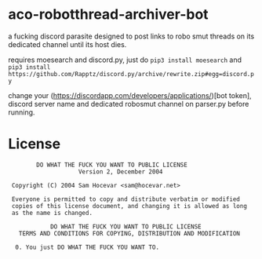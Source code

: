 # aco-robotthread-archiver-bot
a fucking discord parasite designed to post links to robo smut threads on its dedicated channel until its host dies.

requires moesearch and discord.py, just do `pip3 install moesearch` and `pip3 install https://github.com/Rapptz/discord.py/archive/rewrite.zip#egg=discord.py`

change your (https://discordapp.com/developers/applications/)[bot token], discord server name and dedicated robosmut channel on parser.py before running.

# License

```
        DO WHAT THE FUCK YOU WANT TO PUBLIC LICENSE 
                    Version 2, December 2004 

 Copyright (C) 2004 Sam Hocevar <sam@hocevar.net> 

 Everyone is permitted to copy and distribute verbatim or modified 
 copies of this license document, and changing it is allowed as long 
 as the name is changed. 

            DO WHAT THE FUCK YOU WANT TO PUBLIC LICENSE 
   TERMS AND CONDITIONS FOR COPYING, DISTRIBUTION AND MODIFICATION 

  0. You just DO WHAT THE FUCK YOU WANT TO.
  ```

